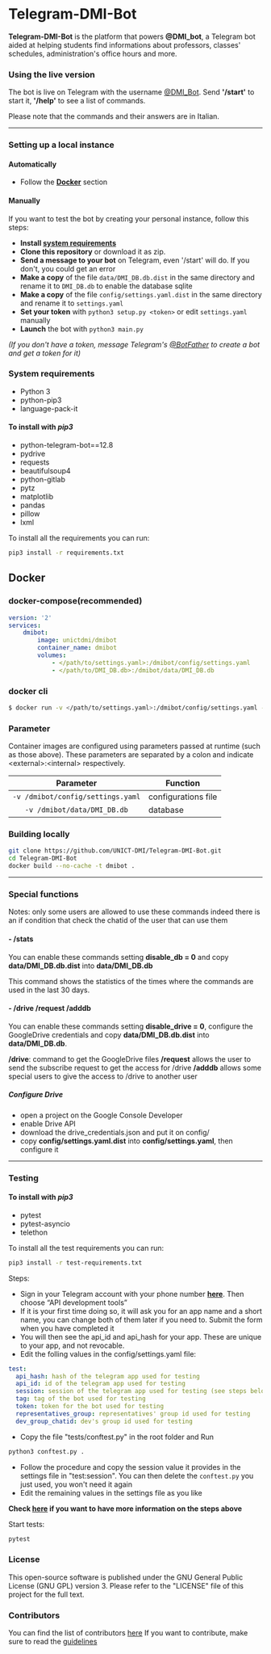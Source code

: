 # Telegram-DMI-Bot

**Telegram-DMI-Bot** is the platform that powers **@DMI_bot**, a Telegram bot aided at helping students find informations about professors, classes' schedules, administration's office hours and more.

### Using the live version

The bot is live on Telegram with the username [@DMI_Bot](https://telegram.me/DMI_Bot).
Send **'/start'** to start it, **'/help'** to see a list of commands.

Please note that the commands and their answers are in Italian.

---

### Setting up a local instance

#### Automatically

- Follow the [**Docker**](#docker) section

#### Manually

If you want to test the bot by creating your personal instance, follow this steps:

- **Install [system requirements](#System-requirements)**
- **Clone this repository** or download it as zip.
- **Send a message to your bot** on Telegram, even '/start' will do. If you don't, you could get an error
- **Make a copy** of the file `data/DMI_DB.db.dist` in the same directory and rename it to `DMI_DB.db` to enable the database sqlite
- **Make a copy** of the file `config/settings.yaml.dist` in the same directory and rename it to `settings.yaml`
- **Set your token** with `python3 setup.py <token>` or edit `settings.yaml` manually
- **Launch** the bot with `python3 main.py`

_(If you don't have a token, message Telegram's [@BotFather](http://telegram.me/Botfather) to create a bot and get a token for it)_

### System requirements

- Python 3
- python-pip3
- language-pack-it

#### To install with _pip3_

- python-telegram-bot==12.8
- pydrive
- requests
- beautifulsoup4
- python-gitlab
- pytz
- matplotlib
- pandas
- pillow
- lxml

To install all the requirements you can run:

```bash
pip3 install -r requirements.txt
```

## Docker

### docker-compose(recommended)

```yaml
version: '2'
services:
    dmibot:
        image: unictdmi/dmibot
        container_name: dmibot
        volumes:
            - </path/to/settings.yaml>:/dmibot/config/settings.yaml
            - </path/to/DMI_DB.db>:/dmibot/data/DMI_DB.db
```

### docker cli
```bash
$ docker run -v </path/to/settings.yaml>:/dmibot/config/settings.yaml -v </path/to/DMI_DB.db>:/dmibot/data/DMI_DB.db -t unictdmi/dmibot
```

### Parameter
Container images are configured using parameters passed at runtime (such as those above). These parameters are separated by a colon and indicate \<external>:\<internal> respectively.

| Parameter | Function |
| :----: | --- |
| `-v /dmibot/config/settings.yaml` | configurations file |
| `-v /dmibot/data/DMI_DB.db` | database |

### Building locally
```bash
git clone https://github.com/UNICT-DMI/Telegram-DMI-Bot.git
cd Telegram-DMI-Bot
docker build --no-cache -t dmibot .
```

---

### Special functions

Notes: only some users are allowed to use these commands indeed there is an if condition that check the chatid of the user that can use them

#### - /stats

You can enable these commands setting **disable_db = 0** and copy **data/DMI_DB.db.dist** into **data/DMI_DB.db**

This command shows the statistics of the times where the commands are used in the last 30 days.

#### - /drive /request /adddb

You can enable these commands setting **disable_drive = 0**, configure the GoogleDrive credentials and copy **data/DMI_DB.db.dist** into **data/DMI_DB.db**.

**/drive**: command to get the GoogleDrive files
**/request** allows the user to send the subscribe request to get the access for /drive
**/adddb** allows some special users to give the access to /drive to another user

##### **Configure Drive**

- open a project on the Google Console Developer
- enable Drive API
- download the drive_credentials.json and put it on config/
- copy **config/settings.yaml.dist** into **config/settings.yaml**, then configure it

---

### Testing

#### To install with _pip3_

- pytest
- pytest-asyncio
- telethon

To install all the test requirements you can run:

```bash
pip3 install -r test-requirements.txt
```

Steps:

- Sign in your Telegram account with your phone number **[here](https://my.telegram.org/auth)**. Then choose “API development tools”
- If it is your first time doing so, it will ask you for an app name and a short name, you can change both of them later if you need to. Submit the form when you have completed it
- You will then see the api_id and api_hash for your app. These are unique to your app, and not revocable.
- Edit the folling values in the config/settings.yaml file:

```yaml
test:
  api_hash: hash of the telegram app used for testing
  api_id: id of the telegram app used for testing
  session: session of the telegram app used for testing (see steps below)
  tag: tag of the bot used for testing
  token: token for the bot used for testing
  representatives_group: representatives' group id used for testing
  dev_group_chatid: dev's group id used for testing
```

- Copy the file "tests/conftest.py" in the root folder and Run

```bash
python3 conftest.py .
```

- Follow the procedure and copy the session value it provides in the settings file in "test:session". You can then delete the `conftest.py` you just used, you won't need it again
- Edit the remaining values in the settings file as you like

**Check [here](https://dev.to/blueset/how-to-write-integration-tests-for-a-telegram-bot-4c0e) if you want to have more information on the steps above**

Start tests:

```bash
pytest
```

### License

This open-source software is published under the GNU General Public License (GNU GPL) version 3. Please refer to the "LICENSE" file of this project for the full text.

### Contributors

You can find the list of contributors [here](CONTRIBUTORS.md)
If you want to contribute, make sure to read the [guidelines](CONTRIBUTING.md)
